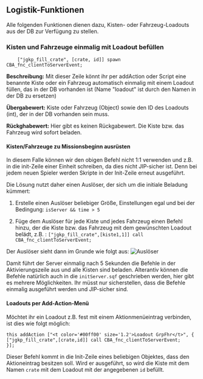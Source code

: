 ## Logistik-Funktionen
Alle folgenden Funktionen dienen dazu, Kisten- oder Fahrzeug-Loadouts aus der DB zur Verfügung zu stellen.

### Kisten und Fahrzeuge einmalig mit Loadout befüllen

```SQF
    ["jgkp_fill_crate", [crate, id]] spawn CBA_fnc_clientToServerEvent;
```
**Beschreibung:** Mit dieser Zeile könnt ihr per addAction oder Script eine benannte Kiste oder ein Fahrzeug automatisch einmalig mit einem Loadout füllen, das in der DB vorhanden ist (Name "loadout" ist durch den Namen in der DB zu ersetzen)

**Übergabewert:** Kiste oder Fahrzeug (Object) sowie den ID des Loadouts (int), der in der DB vorhanden sein muss.

**Rückghabewert:** Hier gibt es keinen Rückgabewert. Die Kiste bzw. das Fahrzeug wird sofort beladen.

#### Kisten/Fahrzeuge zu Missionsbeginn ausrüsten

In diesem Falle können wir den obigen Befehl nicht 1:1 verwenden und z.B. in die init-Zeile einer Einheit schreiben, da dies nicht JIP-sicher ist. Denn bei jedem neuen Spieler werden Skripte in der Init-Zeile erneut ausgeführt.

Die Lösung nutzt daher einen Auslöser, der sich um die initiale Beladung kümmert:

1. Erstelle einen Auslöser beliebiger Größe, Einstellungen egal und bei der Bedingung: ```isServer && time > 5```

2. Füge dem Auslöser für jede Kiste und jedes Fahrzeug einen Befehl hinzu, der die Kiste bzw. das Fahrzeug mit dem gewünschten Loadout belädt, z.B. : ```["jgkp_fill_crate",[kiste1,1]] call CBA_fnc_clientToServerEvent;```

Der Auslöser sieht dann im Grunde wie folgt aus:
![Auslöser](http://i.imgur.com/prMIO0J.png)

Damit führt der Server einmalig nach 5 Sekunden die Befehle in der Aktivierungszeile aus und alle Kisten sind beladen. Alterantiv können die Befehle natürlich auch in die `initServer.sqf` geschrieben werden, hier gibt es mehrere Möglichkeiten. Ihr müsst nur sicherstellen, dass die Befehle einmalig ausgeführt werden und JIP-sicher sind.

#### Loadouts per Add-Action-Menü

Möchtet ihr ein Loadout z.B. fest mit einem Aktionmenüeintrag verbinden, ist dies wie folgt möglich:

```SQF
this addAction ["<t color='#00ff00' size='1.2'>Loadout GrpFhr</t>", {
["jgkp_fill_crate",[crate,id]] call CBA_fnc_clientToServerEvent;
}];
```
Dieser Befehl kommt in die Init-Zeile eines beliebigen Objektes, dass den Aktioneintrag besitzen soll. Wird er ausgeführt, so wird die Kiste mit dem Namen `crate` mit dem Loadout mit der angegebenen `id` befüllt.



